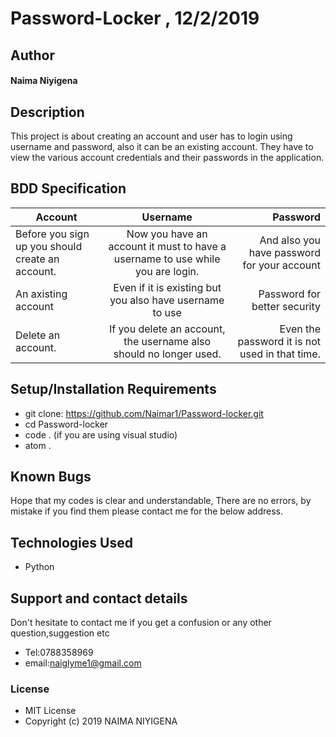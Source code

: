 # Password-Locker , 12/2/2019
## Author
#### **Naima Niyigena**
## Description

This project is about creating an account and user has to login using username and password, also it can be an existing account.
They have to view the various account credentials and their passwords in the application.

## BDD Specification

| Account     | Username        | Password |
| ------------- |:-------------:| -----:|
| Before you sign up you should create an account.| Now you have an account it must to have a username to use while you are login.| And also you have password for your account|
| An axisting account | Even if it is existing but you also have username to use | Password for better security |
| Delete an account.| If you delete an account, the username also should no longer used.| Even the password it is not used in that time.|

## Setup/Installation Requirements
* git clone: https://github.com/Naimar1/Password-locker.git
* cd Password-locker
* code . (if you are using visual studio)
* atom .

## Known Bugs
Hope that my codes is clear and understandable,
There are no errors, by mistake if you find them please contact me for the below address.

## Technologies Used
 * Python
 
 ## Support and contact details

Don't hesitate to contact me if you get a confusion or any other question,suggestion etc
* Tel:0788358969
* email:naiglyme1@gmail.com

### License

* MIT License
* Copyright (c) 2019 NAIMA NIYIGENA

